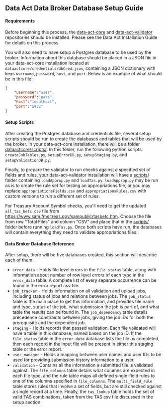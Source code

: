 ## Data Act Data Broker Database Setup Guide

#### Requirements

Before beginning this process, the [data-act-core](https://github.com/fedspendingtransparency/data-act-core) and [data-act-validator](https://github.com/fedspendingtransparency/data-act-validator) repositories should be installed. Please see the Data Act Installation Guide for details on this process.

You will also need to have setup a Postgres database to be used by the broker. Information about this database should be placed in a JSON file in your data-act-core installation located at `dataactcore/credentials/dbCred.json`, containing a JSON dictionary with keys `username`, `password`, `host`, and `port`. Below is an example of what should be in this file: 

```json
{
    "username":"user",
    "password":"pass",
    "host":"localhost",
    "port":"5432"
}
```

#### Setup Scripts

After creating the Postgres database and credentials file, several setup scripts should be run to create the databases and tables that will be used by the broker. In your data-act-core installation, there will be a folder [dataactcore/scripts/](https://github.com/fedspendingtransparency/data-act-core/dataactcore/scripts). In this folder, run the following python scripts: `createJobTables.py`, `setupErrorDB.py`, `setupStaging.py`, and `setupValidationDB.py`.

Finally, to prepare the validator to run checks against a specified set of fields and rules, your data-act-validator installation will have a [scripts/](https://github.com/fedspendingtransparency/data-act-validator/scripts) folder containing `loadApprop.py` and `loadTas.py`. `loadApprop.py` may be run as is to create the rule set for testing an appropriations file, or you may replace `appropriationsFields.csv` and `appropriationsRules.csv` with custom versions to run a different set of rules.

For Treasury Account Symbol checks, you'll need to get the updated `all_tas_betc.csv` file from https://www.sam.fms.treas.gov/sampublic/tasbetc.htm. Choose the file from row "Total Files" and column "CSV" and place that in the [scripts/](https://github.com/fedspendingtransparency/data-act-validator/scripts) folder before running `loadTas.py`. Once both scripts have run, the databases will contain everything they need to validate appropriations files.

#### Data Broker Database Reference

After setup, there will be five databases created, this section will describe each of them.

* `error_data` - Holds file level errors in the `file_status` table, along with information about number of row level errors of each type in the `error_data` table. A complete list of every separate occurrence can be found in the error report csv file.
* `job_tracker` - Holds information on all validation and upload jobs, including status of jobs and relations between jobs. The `job_status` table is the main place to get this information, and provides file name and type, status of the job, what submission the job is part of, and what table the results can be found in. The `job_dependency` table details precedence constraints between jobs, giving the job IDs for both the prerequisite and the dependent job.
* `staging` - Holds records that passed validation. Each file validated will have a table in this database, named based on the job ID. If the `file_status` table in the `error_data` database lists the file as completed, then each record in the input file will be present in either this staging table or the error report.
* `user_manager` - Holds a mapping between user names and user IDs to be used for providing submission history information to a user.
* `validation` - Contains all the information a submitted file is validated against. The `file_columns` table details what columns are expected in each file type, and the rule table maps all defined single-field rules to one of the columns specified in `file_columns`. The `multi_field_rule` table stores rules that involve a set of fields, but are still checked against a single record at a time. Finally, the `tas_lookup` table holds the set of valid TAS combinations, taken from the TAS csv file discussed in the setup section.
